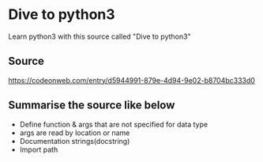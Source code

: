 # Dive to python3 
Learn python3 with this source called "Dive to python3"

## Source
https://codeonweb.com/entry/d5944991-879e-4d94-9e02-b8704bc333d0

## Summarise the source like below
- Define function & args that are not specified for data type
- args are read by location or name
- Documentation strings(docstring)
- Import path 
